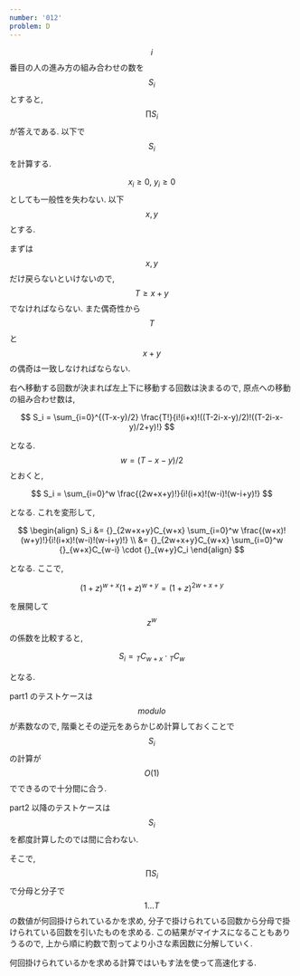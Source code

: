 ```yaml
---
number: '012'
problem: D
---
```

$$ i $$ 番目の人の進み方の組み合わせの数を $$ S_i $$ とすると, $$ \prod S_i $$ が答えである. 以下で $$ S_i $$ を計算する.

$$ x_i \geq 0,\ y_i \geq 0 $$ としても一般性を失わない. 以下 $$ x, y $$ とする.

まずは $$ x, y $$ だけ戻らないといけないので, $$ T \geq x+y $$ でなければならない. また偶奇性から $$ T $$ と $$ x+y $$ の偶奇は一致しなければならない.

右へ移動する回数が決まれば左上下に移動する回数は決まるので, 原点への移動の組み合わせ数は,

$$
S_i = \sum_{i=0}^{(T-x-y)/2} \frac{T!}{i!(i+x)!((T-2i-x-y)/2)!((T-2i-x-y)/2+y)!}
$$

となる. $$ w = (T-x-y)/2 $$ とおくと,

$$
S_i = \sum_{i=0}^w \frac{(2w+x+y)!}{i!(i+x)!(w-i)!(w-i+y)!}
$$

となる. これを変形して,

$$
\begin{align}
S_i &= {}_{2w+x+y}C_{w+x} \sum_{i=0}^w \frac{(w+x)!(w+y)!}{i!(i+x)!(w-i)!(w-i+y)!} \\
	&= {}_{2w+x+y}C_{w+x} \sum_{i=0}^w {}_{w+x}C_{w-i} \cdot {}_{w+y}C_i
\end{align}
$$

となる. ここで,

$$
(1+z)^{w+x} (1+z)^{w+y} = (1+z)^{2w+x+y}
$$

を展開して $$ z^w $$ の係数を比較すると,

$$
S_i = {}_{T}C_{w+x} \cdot {}_{T}C_w
$$

となる.

part1 のテストケースは $$ modulo $$ が素数なので, 階乗とその逆元をあらかじめ計算しておくことで $$ S_i $$ の計算が $$ O(1) $$ でできるので十分間に合う.

part2 以降のテストケースは $$ S_i $$ を都度計算したのでは間に合わない.

そこで, $$ \prod S_i $$ で分母と分子で $$ 1 \dots T $$ の数値が何回掛けられているかを求め, 分子で掛けられている回数から分母で掛けられている回数を引いたものを求める. この結果がマイナスになることもありうるので, 上から順に約数で割ってより小さな素因数に分解していく.

何回掛けられているかを求める計算ではいもす法を使って高速化する.
